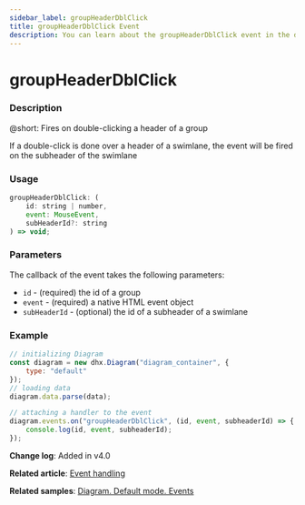```yaml
---
sidebar_label: groupHeaderDblClick
title: groupHeaderDblClick Event
description: You can learn about the groupHeaderDblClick event in the documentation of the DHTMLX JavaScript Diagram library. Browse developer guides and API reference, try out code examples and live demos, and download a free 30-day evaluation version of DHTMLX Diagram.
---
```


# groupHeaderDblClick

### Description

@short: Fires on double-clicking a header of a group

If a double-click is done over a header of a swimlane, the event will be fired on the subheader of the swimlane

### Usage

~~~jsx
groupHeaderDblClick: (
    id: string | number, 
    event: MouseEvent, 
    subHeaderId?: string
) => void;
~~~

### Parameters

The callback of the event takes the following parameters:

- `id` - (required) the id of a group
- `event` - (required) a native HTML event object
- `subHeaderId` - (optional) the id of a subheader of a swimlane

### Example

~~~jsx {9-11}
// initializing Diagram
const diagram = new dhx.Diagram("diagram_container", {
    type: "default"
});
// loading data
diagram.data.parse(data);

// attaching a handler to the event
diagram.events.on("groupHeaderDblClick", (id, event, subheaderId) => {
    console.log(id, event, subheaderId);
});
~~~

**Change log**: Added in v4.0

**Related article**: [Event handling](../../../guides/event_handling/)

**Related samples**: [Diagram. Default mode. Events](https://snippet.dhtmlx.com/7h2hgb3g)
